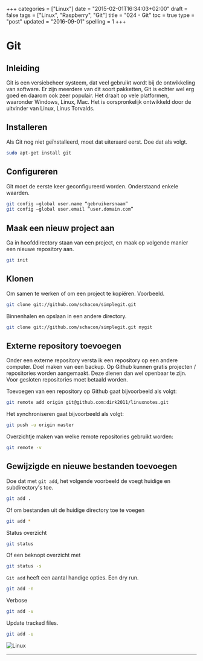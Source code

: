+++
categories = ["Linux"]
date = "2015-02-01T16:34:03+02:00"
draft = false
tags = ["Linux", "Raspberry", "Git"]
title = "024 - Git"
toc = true
type = "post"
updated = "2016-09-01"
spelling = 1
+++

# Git

##  Inleiding
Git is een versiebeheer systeem, dat veel gebruikt wordt bij de ontwikkeling van
software. Er zijn meerdere van dit soort pakketten, Git is echter wel erg goed
en daarom ook zeer populair. Het draait op vele platformen, waaronder Windows,
Linux, Mac.
Het is oorspronkelijk ontwikkeld door de uitvinder van Linux, Linus Torvalds.


## Installeren
Als Git nog niet geïnstalleerd, moet dat uiteraard eerst. Doe dat als volgt.
```bash
sudo apt-get install git
```

## Configureren
Git moet de eerste keer geconfigureerd worden. Onderstaand enkele waarden.
```bash
git config –global user.name “gebruikersnaam”
git config –global user.email “user.domain.com”
```


## Maak een nieuw project aan
Ga in hoofddirectory staan van een project, en maak op volgende manier een nieuwe
repository aan.
```bash
git init
```


## Klonen
Om samen te werken of om een project te kopiëren. Voorbeeld.
```bash
git clone git://github.com/schacon/simplegit.git
```
Binnenhalen en opslaan in een andere directory.
```bash
git clone git://github.com/schacon/simplegit.git mygit
```

## Externe repository toevoegen
Onder een externe repository versta ik een repository op een andere computer. Doel
maken van een backup.
Op Github kunnen gratis projecten / repositories worden aangemaakt. Deze dienen
dan wel openbaar te zijn. Voor gesloten repositories moet betaald worden.

Toevoegen van een repository op Github gaat bijvoorbeeld als volgt:
```bash
git remote add origin git@github.com:dirk2011/linuxnotes.git
```

Het synchroniseren gaat bijvoorbeeld als volgt:
```bash
git push -u origin master
```

Overzichtje maken van welke remote repositories gebruikt worden:
```bash
git remote -v
```


## Gewijzigde en nieuwe bestanden toevoegen
Doe dat met `git add`, het volgende voorbeeld de voegt huidige en subdirectory's toe.
```bash
git add .
```

Of om bestanden uit de huidige directory toe te voegen
```bash
git add *
``` 

Status overzicht
```bash
git status
```
Of een beknopt overzicht met
```bash
git status -s
```

`Git add` heeft een aantal handige opties. Een dry run.
```bash
git add -n
```
Verbose
```bash
git add -v
```
Update tracked files.
```bash
git add -u
```





![Linux](/img/logo_linux.jpg)

* * *

